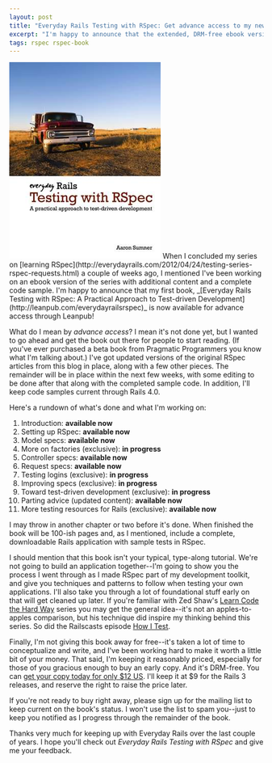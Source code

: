 ```yaml
---
layout: post
title: "Everyday Rails Testing with RSpec: Get advance access to my new book now"
excerpt: "I'm happy to announce that the extended, DRM-free ebook version of my RSpec series is now available for purchase through Leanpub. Here's a rundown of what's there now and what's to come."
tags: rspec rspec-book
---
```


<img src="/images/rspec_book_large.jpg" alt="" class="content_img">
When I concluded my series on [learning RSpec](http://everydayrails.com/2012/04/24/testing-series-rspec-requests.html) a couple of weeks ago, I mentioned I've been working on an ebook version of the series with additional content and a complete code sample. I'm happy to announce that my first book, _[Everyday Rails Testing with RSpec: A Practical Approach to Test-driven Development](http://leanpub.com/everydayrailsrspec)_ is now available for advance access through Leanpub!

What do I mean by _advance access_? I mean it's not done yet, but I wanted to go ahead and get the book out there for people to start reading. (If you've ever purchased a beta book from Pragmatic Programmers you know what I'm talking about.) I've got updated versions of the original RSpec articles from this blog in place, along with a few other pieces. The remainder will be in place within the next few weeks, with some editing to be done after that along with the completed sample code. In addition, I'll keep code samples current through Rails 4.0.

Here's a rundown of what's done and what I'm working on:

1. Introduction: **available now**
2. Setting up RSpec: **available now**
3. Model specs: **available now**
4. More on factories (exclusive): **in progress**
5. Controller specs: **available now**
6. Request specs: **available now**
7. Testing logins (exclusive): **in progress**
8. Improving specs (exclusive): **in progress**
9. Toward test-driven development (exclusive): **in progress**
10. Parting advice (updated content): **available now**
11. More testing resources for Rails (exclusive): **available now**

I may throw in another chapter or two before it's done. When finished the book will be 100-ish pages and, as I mentioned, include a complete, downloadable Rails application with sample tests in RSpec.

I should mention that this book isn't your typical, type-along tutorial. We're not going to build an application together--I'm going to show you the process I went through as I made RSpec part of my development toolkit, and give you techniques and patterns to follow when testing your own applications. I'll also take you through a lot of foundational stuff early on that will get cleaned up later. If you're familiar with Zed Shaw's [Learn Code the Hard Way](http://learncodethehardway.org/) series you may get the general idea--it's not an apples-to-apples comparison, but his technique did inspire my thinking behind this series. So did the Railscasts episode [How I Test](http://railscasts.com/episodes/275-how-i-test).

Finally, I'm not giving this book away for free--it's taken a lot of time to conceptualize and write, and I've been working hard to make it worth a little bit of your money. That said, I'm keeping it reasonably priced, especially for those of you gracious enough to buy an early copy. And it's DRM-free. You can [get your copy today for only $12 US](http://leanpub.com/everydayrailsrspec). I'll keep it at $9 for the Rails 3 releases, and reserve the right to raise the price later.

If you're not ready to buy right away, please sign up for the mailing list to keep current on the book's status. I won't use the list to spam you--just to keep you notified as I progress through the remainder of the book.

Thanks very much for keeping up with Everyday Rails over the last couple of years. I hope you'll check out _Everyday Rails Testing with RSpec_ and give me your feedback.
